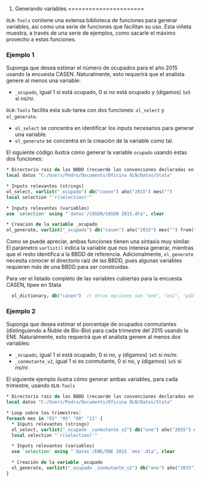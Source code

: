 1. Generando variables
======================

``OLN-Tools`` contiene una extensa biblioteca de funciones para generar variables, así como una serie de funciones que facilitan su uso. Esta viñeta muestra, a través de una serie de ejemplos, como sacarle el máximo provecho a estas funciones.

### Ejemplo 1

Suponga que desea estimar el número de ocupados para el año 2015 usando la encuesta CASEN. Naturalmente, esto requerirá que el analista genere al menos una variable:

* ``_ocupado``, igual 1 si está ocupado, 0 si no está ocupado y (digamos) ``1e5`` si ns/nr.

``OLN-Tools`` facilita esta sub-tarea con dos funciones: ``ol_select`` y ``ol_generate``. 

* ``ol_select`` se concentra en identificar los inputs necesarios para generar una variable.
* ``ol_generate`` se concentra en la creación de la variable como tal.

El siguiente código ilustra cómo generar la variable ``ocupado`` usando estas dos funciones:

```stata
* Directorio raíz de las BBDD (recuerde las convenciones declaradas en README.md)
local datos "C:/Users/Pedro/Documents/Oficina OLN/Datos/Stata"

* Inputs relevantes (strings)
ol_select, varlist("_ocupado") db("casen") año("2015") mes("")
local selection "`r(selection)'"

* Inputs relevantes (variables)
use `selection' using "`datos'/CASEN/CASEN 2015.dta", clear

* Creación de la variable _ocupado
ol_generate, varlist("_ocupado") db("casen") año("2015") mes("") from("`datos'") 
```

Como se puede apreciar, ambas funciones tienen una sintaxis muy similar. El parámetro ``varlist()`` indica la variable que nos interesa generar, mientras que el resto identifica a la BBDD de referencia. Adicionalmente, ``ol_generate`` necesita conocer el directorio raíz de las BBDD, pues algunas variables requieren más de una BBDD para ser construidas.

Para ver el listado completo de las variables cubiertas para la encuesta CASEN, tipee en Stata
```stata
  ol_dictionary, db("casen")  // otras opciones son "ene", "esi", "pib" y "sii"
```

### Ejemplo 2

Suponga que desea estimar el porcentaje de ocupados conmutantes (distinguiendo a Ñuble de Bío-Bío) para cada trimestre del 2015 usando la ENE. Naturalmente, esto requerirá que el analista genere al menos dos variables:

* ``_ocupado``, igual 1 si está ocupado, 0 si no, y (digamos) ``1e5`` si ns/nr.
* ``_conmutante_v2``, igual 1 si es conmutante, 0 si no, y (digamos) ``1e5`` si ns/nr.

El siguiente ejemplo ilustra cómo generar ambas variables, para cada trimestre, usando ``OLN-Tools``

```stata
* Directorio raíz de las BBDD (recuerde las convenciones declaradas en README.md)
local datos "C:/Users/Pedro/Documents/Oficina OLN/Datos/Stata"

* Loop sobre los trimestres:
foreach mes in "02" "05" "08" "11" {
  * Inputs relevantes (strings)
  ol_select, varlist("_ocupado _conmutante_v2") db("ene") año("2015") mes("`mes'")
  local selection "`r(selection)'"

  * Inputs relevantes (variables)
  use `selection' using "`datos'/ENE/ENE 2015 `mes'.dta", clear

  * Creación de la variable _ocupado
  ol_generate, varlist("_ocupado _conmutante_v2") db("ene") año("2015") mes("`mes'") from("`datos'") 
}
```


